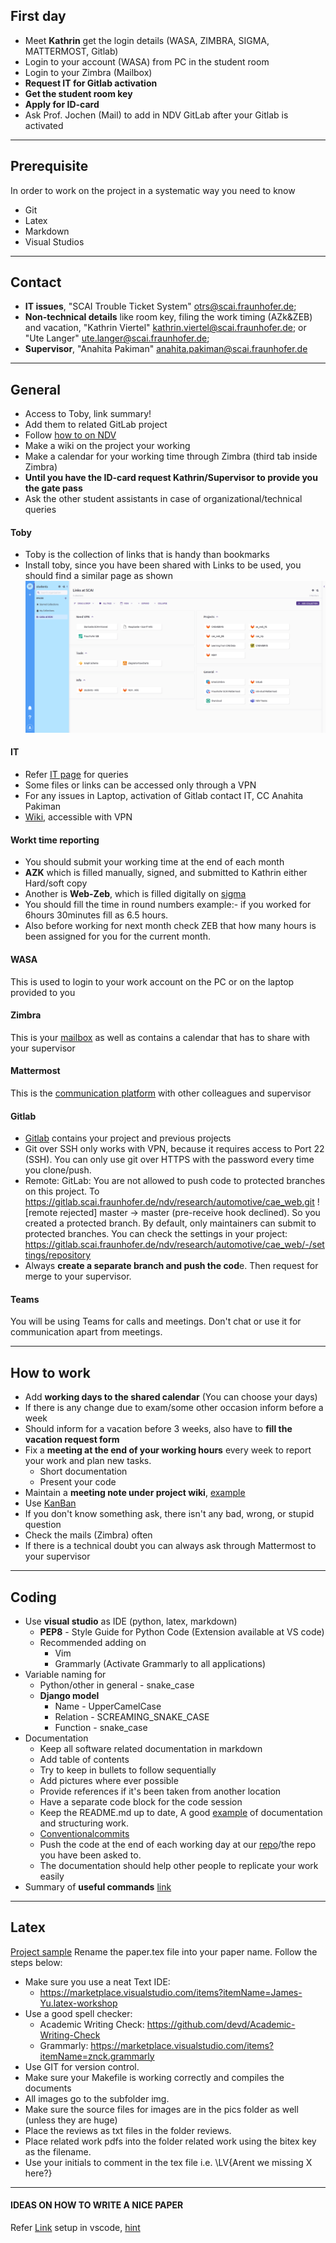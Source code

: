 ## First day

- Meet **Kathrin** get the login details (WASA, ZIMBRA, SIGMA, MATTERMOST, Gitlab)
- Login to your account (WASA) from PC in the student room
- Login to your Zimbra (Mailbox)
- **Request IT for Gitlab activation**
- **Get the student room key** 
- **Apply for ID-card**
- Ask Prof. Jochen (Mail) to add in NDV GitLab after your Gitlab is activated

---

## Prerequisite

In order to work on the project in a systematic way you need to know
- Git 
- Latex
- Markdown
- Visual Studios

---

## Contact

- **IT issues**, "SCAI Trouble Ticket System" [otrs@scai.fraunhofer.de](mailto:otrs@scai.fraunhofer.de);
- **Non-technical details** like room key, filing the work timing (AZk&ZEB) and vacation, "Kathrin Viertel" [kathrin.viertel@scai.fraunhofer.de](mailto:kathrin.viertel@scai.fraunhofer.de); or "Ute Langer" [ute.langer@scai.fraunhofer.de](mailto:ute.langer@scai.fraunhofer.de);
- **Supervisor**, "Anahita Pakiman" [anahita.pakiman@scai.fraunhofer.de](mailto:anahita.pakiman@scai.fraunhofer.de)
 
---

## General

- Access to Toby, link summary!
- Add them to related GitLab project
- Follow [how to on NDV](https://gitlab.scai.fraunhofer.de/ndv/project_ndv/-/wikis/mentoring%20a%20student)
- Make a wiki on the project your working
- Make a calendar for your working time through Zimbra (third tab inside Zimbra)
- **Until you have the ID-card request Kathrin/Supervisor to provide you the gate pass**
- Ask the other student assistants in case of organizational/technical queries

#### Toby

 - Toby is the collection of links that is handy than bookmarks
 - Install toby, since you have been shared with Links to be used, you should find a similar page as shown ![Toby](Image/Toby.png)

#### IT

- Refer [IT page](https://it-wiki.scai.fraunhofer.de/index.php?title=Hauptseite) for queries
- Some files or links can be accessed only through a VPN
- For any issues in Laptop, activation of Gitlab contact IT, CC Anahita Pakiman 
- [Wiki](https://it-wiki.scai.fraunhofer.de/index.php?title=SCAI_Loewenburg_Cluster), accessible with VPN

#### Workt time reporting

- You should submit your working time at the end of each month
- **AZK** which is filled manually, signed, and submitted to Kathrin either Hard/soft copy
- Another is **Web-Zeb**, which is filled digitally on [sigma](https://info.fraunhofer.de/Seiten/PageNotFoundError.aspx?requestUrl=https://info.fraunhofer.de/c4/SIGMA/SWP/index.jsp)
- You should fill the time in round numbers example:- if you worked for 6hours 30minutes fill as 6.5 hours.
- Also before working for next month check ZEB that how many hours is been assigned for you for the current month.

#### WASA

This is used to login to your work account on the PC or on the laptop provided to you

#### Zimbra

This is your [mailbox](https://zimbra.scai.fraunhofer.de/) as well as contains a calendar that has to share with your supervisor

#### Mattermost

This is the [communication platform](https://mattermost.scai.fraunhofer.de/) with other colleagues and supervisor

#### Gitlab

- [Gitlab](https://gitlab.scai.fraunhofer.de/) contains your project and previous projects
- Git over SSH only works with VPN, because it requires access to Port 22 (SSH). You can only use git over HTTPS with the password every time you clone/push.
- Remote: GitLab: You are not allowed to push code to protected branches on this project. To <https://gitlab.scai.fraunhofer.de/ndv/research/automotive/cae_web.git> ! \[remote rejected\] master -> master (pre-receive hook declined). So you created a protected branch. By default, only maintainers can submit to protected branches. You can check the settings in your project: <https://gitlab.scai.fraunhofer.de/ndv/research/automotive/cae_web/-/settings/repository>
- Always **create a separate branch and push the cod**e. Then request for merge to your 
supervisor.

#### Teams
You will be using Teams for calls and meetings. Don't chat or use it for communication apart from meetings.

---

## How to work

- Add **working days to the shared calendar** (You can choose your days)
- If there is any change due to exam/some other occasion inform before a week
- Should inform for a vacation before 3 weeks, also have to **fill the vacation request form**
- Fix a **meeting at the end of your working hours** every week to report your work and plan new tasks.
  - Short documentation
  - Present your code
- Maintain a **meeting note under project wiki**, [example](https://gitlab.scai.fraunhofer.de/ndv/research/automotive/cae_nlp/-/wikis/Student/Ganesamanian-Kolappan)
- Use [KanBan](https://docs.gitlab.com/ee/user/project/issue_board.html)
- If you don't know something ask, there isn't any bad, wrong, or stupid question
- Check the mails (Zimbra) often
- If there is a technical doubt you can always ask through Mattermost to your supervisor

---

## Coding

- Use **visual studio** as IDE (python, latex, markdown)
  - **PEP8** - Style Guide for Python Code (Extension available at VS code)
  - Recommended adding on
    - Vim
    - Grammarly (Activate Grammarly to all applications)
- Variable naming for 
  - Python/other in general - snake_case
  - **Django model**
    - Name - UpperCamelCase
    - Relation - SCREAMING_SNAKE_CASE
    - Function - snake_case
- Documentation
  - Keep all software related documentation in markdown
  - Add table of contents
  - Try to keep in bullets to follow sequentially
  - Add pictures where ever possible
  - Provide references if it's been taken from another location
  - Have a separate code block for the code session
  - Keep the README.md up to date, A good [example](https://gitlab.scai.fraunhofer.de/ndv/stud/hahner) of documentation and structuring work.
  - [Conventionalcommits](https://www.conventionalcommits.org/en/v1.0.0/)
  - Push the code at the end of each working day at our [repo](https://gitlab.scai.fraunhofer.de/ndv/stud/info-desk/-/wikis/how-to-structure-your-repo)/the repo you have been asked to.
  - The documentation should help other people to replicate your work easily
- Summary of **useful commands** [link](https://gitlab.scai.fraunhofer.de/anahita.pakiman/mission-statement/-/wikis/Tools/Shortcuts)

---

## Latex

[Project sample](https://gitlab.scai.fraunhofer.de/anahita.pakiman/wavelet_pooling_paper) Rename the paper.tex file into your paper name. Follow the steps below:
- Make sure you use a neat Text IDE:
  - <https://marketplace.visualstudio.com/items?itemName=James-Yu.latex-workshop>
- Use a good spell checker:
  - Academic Writing Check: <https://github.com/devd/Academic-Writing-Check>
  - Grammarly: <https://marketplace.visualstudio.com/items?itemName=znck.grammarly>
- Use GIT for version control.
- Make sure your Makefile is working correctly and compiles the documents
- All images go to the subfolder img.
- Make sure the source files for images are in the pics folder as well (unless they are huge)
- Place the reviews as txt files in the folder reviews.
- Place related work pdfs into the folder related work using the bitex key as the filename.
- Use your initials to comment in the tex file i.e. \\LV{Arent we missing X here?}

---

#### IDEAS ON HOW TO WRITE A NICE PAPER

Refer [Link](https://github.com/mnielsen/notes-on-writing/blob/master/notes_on_writing.md) setup in vscode, [hint](url)

